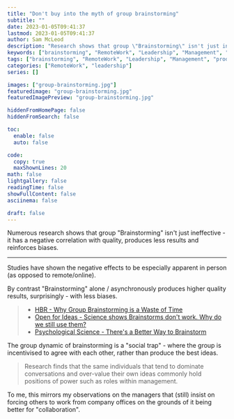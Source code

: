 ```yaml
---
title: "Don't buy into the myth of group brainstorming"
subtitle: ""
date: 2023-01-05T09:41:37
lastmod: 2023-01-05T09:41:37
author: Sam McLeod
description: "Research shows that group \"Brainstorming\" isn't just ineffective - it has a negative correlation with quality, produces less results and reinforces biases."
keywords: ["brainstorming", "RemoteWork", "Leadership", "Management", "productivity", "remote work"]
tags: ["brainstorming", "RemoteWork", "Leadership", "Management", "productivity", "remote work"]
categories: ["RemoteWork", "leadership"]
series: []

images: ["group-brainstorming.jpg"]
featuredimage: "group-brainstorming.jpg"
featuredImagePreview: "group-brainstorming.jpg"

hiddenFromHomePage: false
hiddenFromSearch: false

toc:
  enable: false
  auto: false

code:
  copy: true
  maxShownLines: 20
math: false
lightgallery: false
readingTime: false
showFullContent: false
asciinema: false

draft: false
---
```


Numerous research shows that group "Brainstorming" isn't just ineffective - it has a negative correlation with quality, produces less results and reinforces biases.

---

Studies have shown the negative effects to be especially apparent in person (as opposed to remote/online).

By contrast "Brainstorming" alone / asynchronously produces higher quality results, surprisingly - with less biases.

> - [HBR - Why Group Brainstorming is a Waste of Time](https://hbr.org/2015/03/why-group-brainstorming-is-a-waste-of-time)
> - [Open for Ideas - Science shows Brainstorms don't work. Why do we still use them?](http://openforideas.org/blog/2016/11/23/science-shows-brainstorms-dont-work-why-do-we-still-use-them/)
> - [Psychological Science - There's a Better Way to Brainstorm](https://www.psychologicalscience.org/news/minds-business/theres-a-better-way-to-brainstorm.html)

The group dynamic of brainstorming is a "social trap" - where the group is incentivised to agree with each other, rather than produce the best ideas.

> Research finds that the same individuals that tend to dominate conversations and over-value their own ideas commonly hold positions of power such as roles within management.

To me, this mirrors my observations on the managers that (still) insist on forcing others to work from company offices on the grounds of it being better for "collaboration".
